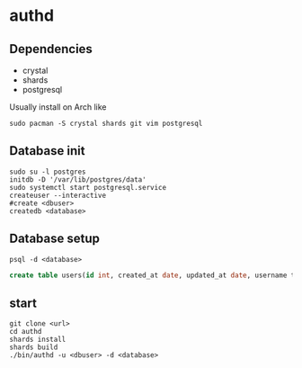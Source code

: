 
# authd

## Dependencies

- crystal
- shards
- postgresql

Usually install on Arch like
```shell
sudo pacman -S crystal shards git vim postgresql
```
## Database init

```shell
sudo su -l postgres
initdb -D '/var/lib/postgres/data'
sudo systemctl start postgresql.service
createuser --interactive 
#create <dbuser>
createdb <database>
```

## Database setup

```shell
psql -d <database>
```
```sql
create table users(id int, created_at date, updated_at date, username text, realname text, password text, avatar text, perms text[]);
```

## start

```shell
git clone <url>
cd authd
shards install
shards build
./bin/authd -u <dbuser> -d <database>
```

